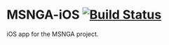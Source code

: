 # MSNGA-iOS [![Build Status](https://www.bitrise.io/app/687382cb1b48e9ac/status.svg?token=0YrKWAjmkrrkv7vZOI46EA)](https://www.bitrise.io/app/687382cb1b48e9ac)

iOS app for the MSNGA project.
